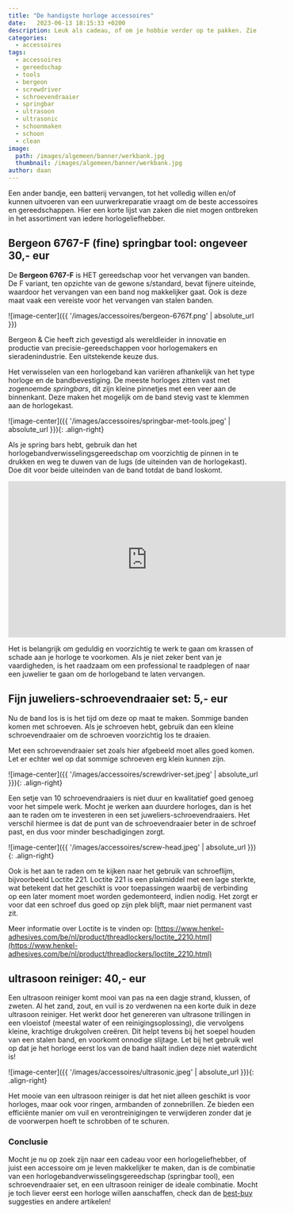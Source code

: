 ```yaml
---
title: "De handigste horloge accessoires"
date:   2023-06-13 18:15:33 +0200
description: Leuk als cadeau, of om je hobbie verder op te pakken. Zie hier de handigste horloge accessoires
categories:
  - accessoires
tags:
  - accessoires
  - gereedschap
  - tools
  - bergeon
  - screwdriver
  - schroevendraaier
  - springbar
  - ultrasoon
  - ultrasonic
  - schoonmaken
  - schoon
  - clean
image: 
  path: /images/algemeen/banner/werkbank.jpg
  thumbnail: /images/algemeen/banner/werkbank.jpg
author: daan
---
```

Een ander bandje, een batterij vervangen, tot het volledig willen en/of kunnen uitvoeren van een uurwerkreparatie vraagt om de beste accessoires en gereedschappen. Hier een korte lijst van zaken die niet mogen ontbreken in het assortiment van iedere horlogeliefhebber.

## Bergeon 6767-F (fine) springbar tool: ongeveer 30,- eur
De **Bergeon 6767-F** is HET gereedschap voor het vervangen van banden. De F variant, ten opzichte van de gewone s/standard, bevat  fijnere uiteinde, waardoor het vervangen van een band nog makkelijker gaat. Ook is deze maat vaak een vereiste voor het vervangen van stalen banden.

![image-center]({{ '/images/accessoires/bergeon-6767f.png' | absolute_url }})

Bergeon & Cie heeft zich gevestigd als wereldleider in innovatie en productie van precisie-gereedschappen voor horlogemakers en sieradenindustrie. Een uitstekende keuze dus.

Het verwisselen van een horlogeband kan variëren afhankelijk van het type horloge en de bandbevestiging. De meeste horloges zitten vast met zogenoemde _springbars_, dit zijn kleine pinnetjes met een veer aan de binnenkant. Deze maken het mogelijk om de band stevig vast te klemmen aan de horlogekast.

![image-center]({{ '/images/accessoires/springbar-met-tools.jpeg' | absolute_url }}){: .align-right}

Als je spring bars hebt, gebruik dan het horlogebandverwisselingsgereedschap om voorzichtig de pinnen in te drukken en weg te duwen van de lugs (de uiteinden van de horlogekast). Doe dit voor beide uiteinden van de band totdat de band loskomt.

<iframe width="560" height="315" src="https://www.youtube-nocookie.com/embed/NNeYZ_EcXWU?si=9BtqubRAojLuvS_O" title="YouTube video player" frameborder="0" allow="accelerometer; autoplay; clipboard-write; encrypted-media; gyroscope; picture-in-picture; web-share" allowfullscreen></iframe>

Het is belangrijk om geduldig en voorzichtig te werk te gaan om krassen of schade aan je horloge te voorkomen. Als je niet zeker bent van je vaardigheden, is het raadzaam om een professional te raadplegen of naar een juwelier te gaan om de horlogeband te laten vervangen.

## Fijn juweliers-schroevendraaier set: 5,- eur
Nu de band los is is het tijd om deze op maat te maken. Sommige banden komen met schroeven. Als je schroeven hebt, gebruik dan een kleine schroevendraaier om de schroeven voorzichtig los te draaien.

Met een schroevendraaier set zoals hier afgebeeld moet alles goed komen. Let er echter wel op dat sommige schroeven erg klein kunnen zijn. 

![image-center]({{ '/images/accessoires/screwdriver-set.jpeg' | absolute_url }}){: .align-right}

Een setje van 10 schroevendraaiers is niet duur en kwalitatief goed genoeg voor het simpele werk. Mocht je werken aan duurdere horloges, dan is het aan te raden om te investeren in een set juweliers-schroevendraaiers. Het verschil hiermee is dat de punt van de schroevendraaier beter in de schroef past, en dus voor minder beschadigingen zorgt.

![image-center]({{ '/images/accessoires/screw-head.jpeg' | absolute_url }}){: .align-right}

Ook is het aan te raden om te kijken naar het gebruik van schroeflijm, bijvoorbeeld Loctite 221. Loctite 221 is een plakmiddel met een lage sterkte, wat betekent dat het geschikt is voor toepassingen waarbij de verbinding op een later moment moet worden gedemonteerd, indien nodig. Het zorgt er voor dat een schroef dus goed op zijn plek blijft, maar niet permanent vast zit.

Meer informatie over Loctite is te vinden op: [https://www.henkel-adhesives.com/be/nl/product/threadlockers/loctite_2210.html](https://www.henkel-adhesives.com/be/nl/product/threadlockers/loctite_2210.html)

## ultrasoon reiniger: 40,- eur
Een ultrasoon reiniger komt mooi van pas na een dagje strand, klussen, of zweten. Al het zand, zout, en vuil is zo verdwenen na een korte duik in deze ultrasoon reiniger. Het werkt door het genereren van ultrasone trillingen in een vloeistof (meestal water of een reinigingsoplossing), die vervolgens kleine, krachtige drukgolven creëren. Dit helpt tevens bij het soepel houden van een stalen band, en voorkomt onnodige slijtage. Let bij het gebruik wel op dat je het horloge eerst los van de band haalt indien deze niet waterdicht is!

![image-center]({{ '/images/accessoires/ultrasonic.jpeg' | absolute_url }}){: .align-right}

Het mooie van een ultrasoon reiniger is dat het niet alleen geschikt is voor horloges, maar ook voor ringen, armbanden of zonnebrillen. Ze bieden een efficiënte manier om vuil en verontreinigingen te verwijderen zonder dat je de voorwerpen hoeft te schrobben of te schuren.

### Conclusie
Mocht je nu op zoek zijn naar een cadeau voor een horlogeliefhebber, of juist een accessoire om je leven makkelijker te maken, dan is de combinatie van een horlogebandverwisselingsgereedschap (springbar tool), een schroevendraaier set, en een ultrasoon reiniger de ideale combinatie. Mocht je toch liever eerst een horloge willen aanschaffen, check dan de [best-buy](/best-buy) suggesties en andere artikelen!
 